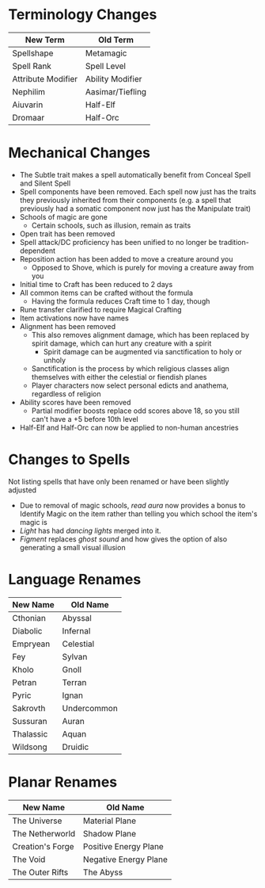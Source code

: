 # Terminology Changes
| **New Term** | **Old Term** |
| --- | --- |
| Spellshape | Metamagic |
| Spell Rank | Spell Level |
| Attribute Modifier | Ability Modifier |
| Nephilim | Aasimar/Tiefling |
| Aiuvarin | Half-Elf |
| Dromaar | Half-Orc |
# Mechanical Changes
- The Subtle trait makes a spell automatically benefit from Conceal Spell and Silent Spell
- Spell components have been removed.  Each spell now just has the traits they previously inherited from their components (e.g. a spell that previously had a somatic component now just has the Manipulate trait)
- Schools of magic are gone
	- Certain schools, such as illusion, remain as traits
- Open trait has been removed
- Spell attack/DC proficiency has been unified to no longer be tradition-dependent
- Reposition action has been added to move a creature around you
	- Opposed to Shove, which is purely for moving a creature away from you
- Initial time to Craft has been reduced to 2 days
- All common items can be crafted without the formula
	- Having the formula reduces Craft time to 1 day, though
- Rune transfer clarified to require Magical Crafting
- Item activations now have names
- Alignment has been removed
	- This also removes alignment damage, which has been replaced by spirit damage, which can hurt any creature with a spirit
		- Spirit damage can be augmented via sanctification to holy or unholy
	- Sanctification is the process by which religious classes align themselves with either the celestial or fiendish planes
	- Player characters now select personal edicts and anathema, regardless of religion
- Ability scores have been removed
	- Partial modifier boosts replace odd scores above 18, so you still can't have a +5 before 10th level
- Half-Elf and Half-Orc can now be applied to non-human ancestries
# Changes to Spells
Not listing spells that have only been renamed or have been slightly adjusted
* Due to removal of magic schools, *read aura* now provides a bonus to Identify Magic on the item rather than telling you which school the item's magic is
* *Light* has had *dancing lights* merged into it.
* *Figment* replaces *ghost sound* and how gives the option of also generating a small visual illusion
# Language Renames
| **New Name** | **Old Name** |
| --- | --- |
| Cthonian | Abyssal |
| Diabolic | Infernal |
| Empryean | Celestial |
| Fey | Sylvan |
| Kholo | Gnoll |
| Petran | Terran |
| Pyric | Ignan |
| Sakrovth | Undercommon |
| Sussuran | Auran |
| Thalassic | Aquan |
| Wildsong | Druidic |
# Planar Renames
| **New Name** | **Old Name** |
| --- | --- |
| The Universe | Material Plane |
| The Netherworld | Shadow Plane |
| Creation's Forge | Positive Energy Plane |
| The Void | Negative Energy Plane |
| The Outer Rifts | The Abyss |